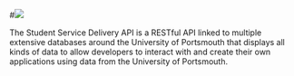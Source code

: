 #[![](http://ssd.api.port.ac.uk/assets/img/api.png)](http://ssd.api.port.ac.uk/)

The Student Service Delivery API is a RESTful API linked to multiple extensive databases around the University of Portsmouth that displays all kinds of data to allow developers to interact with and create their own applications using data from the University of Portsmouth.
